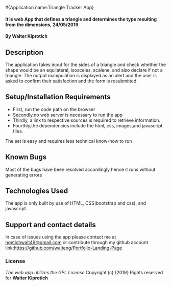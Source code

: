 #{Application name:Triangle Tracker App}

#### It is web App that defines a triangle and determines the type resulting from the dimensions, 24/05/2019

#### By **Walter Kiprotich**

## Description

The  application takes input for the sides of a triangle and check whether the shape would be an equilateral, isosceles, scalene, and also declare if not a triangle. The output manipulation is displayed as an alert and the user is asked to confirm their satisfaction and the form is resubmitted.

## Setup/Installation Requirements

-   First, run the code path on the browser
-   Secondly,no web server is necessary to run the app
-   Thirdly, a link to respective sources is required to retrieve information.
-   Fourthly,the dependencies include the html, css, images,and javascript files.

The set is easy and requires less technical know-how to run

## Known Bugs

Most of the bugs have been resolved accordingly hence it runs without generating errors

## Technologies Used

The app is only built by use of HTML, CSS(bootstrap and css), and javascript.

## Support and contact details

In case of issues using the app please contact me at ngetichwalt49@gmail.com or contribute through my github account link:<https://github.com/walteng/Portfolio-Landing-Page>

### License

_The web app utilizes the GPL License_
Copyright (c) {2019} Rights reserved for **Walter Kiprotich**
